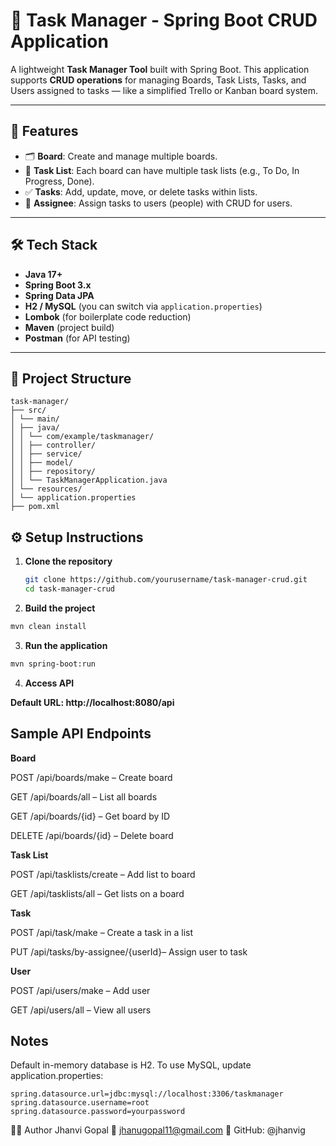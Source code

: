# 🧠 Task Manager - Spring Boot CRUD Application

A lightweight **Task Manager Tool** built with Spring Boot. This application supports **CRUD operations** for managing Boards, Task Lists, Tasks, and Users assigned to tasks — like a simplified Trello or Kanban board system.

---

## 🚀 Features

- 🗂️ **Board**: Create and manage multiple boards.
- 📝 **Task List**: Each board can have multiple task lists (e.g., To Do, In Progress, Done).
- ✅ **Tasks**: Add, update, move, or delete tasks within lists.
- 👤 **Assignee**: Assign tasks to users (people) with CRUD for users.

---

## 🛠️ Tech Stack

- **Java 17+**
- **Spring Boot 3.x**
- **Spring Data JPA**
- **H2 / MySQL** (you can switch via `application.properties`)
- **Lombok** (for boilerplate code reduction)
- **Maven** (project build)
- **Postman** (for API testing)

---

## 📁 Project Structure
```
task-manager/
├── src/
│ └── main/
│ ├── java/
│ │ └── com/example/taskmanager/
│ │ ├── controller/
│ │ ├── service/
│ │ ├── model/
│ │ ├── repository/
│ │ └── TaskManagerApplication.java
│ └── resources/
│ └── application.properties
├── pom.xml
```

## ⚙️ Setup Instructions

1. **Clone the repository**
   ```bash
   git clone https://github.com/yourusername/task-manager-crud.git
   cd task-manager-crud
   ```

2. **Build the project**

```bash
mvn clean install
```

3. **Run the application**

```bash
mvn spring-boot:run
```

4. **Access API**

**Default URL: http://localhost:8080/api**

## Sample API Endpoints
**Board**

POST /api/boards/make – Create board

GET /api/boards/all – List all boards

GET /api/boards/{id} – Get board by ID

DELETE /api/boards/{id} – Delete board

**Task List**

POST /api/tasklists/create – Add list to board

GET /api/tasklists/all – Get lists on a board

**Task**

POST /api/task/make – Create a task in a list

PUT /api/tasks/by-assignee/{userId}– Assign user to task

**User**

POST /api/users/make – Add user

GET /api/users/all – View all users

## Notes
Default in-memory database is H2.
To use MySQL, update application.properties:
```
spring.datasource.url=jdbc:mysql://localhost:3306/taskmanager
spring.datasource.username=root
spring.datasource.password=yourpassword
```

🙋‍♀️ Author
Jhanvi Gopal
📧 jhanugopal11@gmail.com
📌 GitHub: @jhanvig





